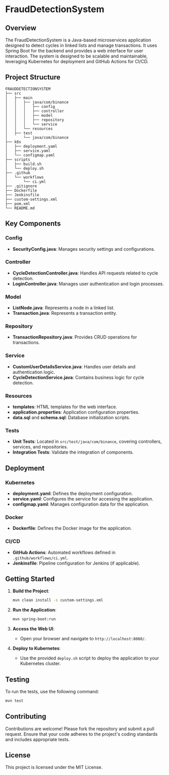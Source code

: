 # FraudDetectionSystem

## Overview

The FraudDetectionSystem is a Java-based microservices application designed to detect cycles in linked lists and manage transactions. It uses Spring Boot for the backend and provides a web interface for user interaction. The system is designed to be scalable and maintainable, leveraging Kubernetes for deployment and GitHub Actions for CI/CD.

## Project Structure

```
FRAUDDETECTIONSYSTEM
├── src
│   ├── main
│   │   ├── java/com/binance
│   │   │   ├── config
│   │   │   ├── controller
│   │   │   ├── model
│   │   │   ├── repository
│   │   │   └── service
│   │   └── resources
│   ├── test
│       └── java/com/binance
├── k8s
│   ├── deployment.yaml
│   ├── service.yaml
│   └── configmap.yaml
├── scripts
│   ├── build.sh
│   └── deploy.sh
├── .github
│   └── workflows
│       └── ci.yml
├── .gitignore
├── Dockerfile
├── Jenkinsfile
├── custom-settings.xml
├── pom.xml
└── README.md
```

## Key Components

### Config
- **SecurityConfig.java**: Manages security settings and configurations.

### Controller
- **CycleDetectionController.java**: Handles API requests related to cycle detection.
- **LoginController.java**: Manages user authentication and login processes.

### Model
- **ListNode.java**: Represents a node in a linked list.
- **Transaction.java**: Represents a transaction entity.

### Repository
- **TransactionRepository.java**: Provides CRUD operations for transactions.

### Service
- **CustomUserDetailsService.java**: Handles user details and authentication logic.
- **CycleDetectionService.java**: Contains business logic for cycle detection.

### Resources
- **templates**: HTML templates for the web interface.
- **application.properties**: Application configuration properties.
- **data.sql** and **schema.sql**: Database initialization scripts.

### Tests
- **Unit Tests**: Located in `src/test/java/com/binance`, covering controllers, services, and repositories.
- **Integration Tests**: Validate the integration of components.

## Deployment

### Kubernetes
- **deployment.yaml**: Defines the deployment configuration.
- **service.yaml**: Configures the service for accessing the application.
- **configmap.yaml**: Manages configuration data for the application.

### Docker
- **Dockerfile**: Defines the Docker image for the application.

### CI/CD
- **GitHub Actions**: Automated workflows defined in `.github/workflows/ci.yml`.
- **Jenkinsfile**: Pipeline configuration for Jenkins (if applicable).

## Getting Started

1. **Build the Project**:
   ```sh
   mvn clean install -s custom-settings.xml
   ```

2. **Run the Application**:
   ```sh
   mvn spring-boot:run
   ```

3. **Access the Web UI**:
   - Open your browser and navigate to `http://localhost:8080/`.

4. **Deploy to Kubernetes**:
   - Use the provided `deploy.sh` script to deploy the application to your Kubernetes cluster.

## Testing

To run the tests, use the following command:
```sh
mvn test
```

## Contributing

Contributions are welcome! Please fork the repository and submit a pull request. Ensure that your code adheres to the project's coding standards and includes appropriate tests.

## License

This project is licensed under the MIT License.